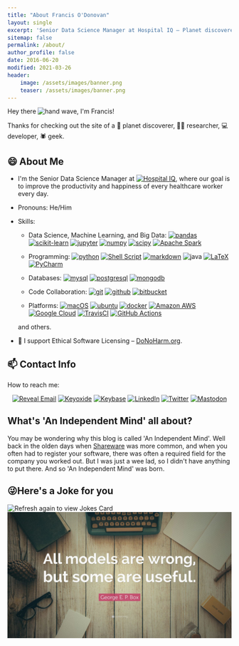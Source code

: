 ```yaml
---
title: "About Francis O'Donovan"
layout: single
excerpt: 'Senior Data Science Manager at Hospital IQ – Planet discoverer, researcher, developer, geek.'
sitemap: false
permalink: /about/
author_profile: false
date: 2016-06-20
modified: 2021-03-26
header:
    image: /assets/images/banner.png
    teaser: /assets/images/banner.png
---
```


Hey there
<img src="https://media.giphy.com/media/hvRJCLFzcasrR4ia7z/giphy.gif" alt="hand wave" width="25px">, I'm Francis!

Thanks for checking out the site of a 🔭 planet discoverer, 👨‍🔬 researcher, 💻 developer, 🕷️ geek.

## 😄 About Me

<!-- markdownlint-disable line-length -->

-   I'm the Senior Data Science Manager at
<a href="https://www.hospiq.com"><img src="https://www.hospiq.com/wp-content/uploads/2020/03/HospitalIQ-LOGO-small.png" alt="Hospital IQ" width="100"/></a>,
where our goal is to improve the productivity and happiness of every healthcare worker every day.
<!-- markdownlint-enable line-length -->

<!-- textlint-disable alex -->

-   Pronouns: He/Him
<!-- textlint-enable alex -->

-   Skills:

    -   Data Science, Machine Learning, and Big Data:
        <a href="https://pandas.pydata.org/"><img alt="pandas" src="https://img.shields.io/badge/pandas-150458?logo=pandas&logoColor=white&style=ShieldStyle"/></a>
        <a href="https://scikit-learn.org/stable/index.html"><img alt="scikit-learn" src="https://img.shields.io/badge/scikit--learn-F7931E?logo=scikit-learn&logoColor=white&style=ShieldStyle"/></a>
        <a href="https://jupyter.org/"><img alt="jupyter" src="https://img.shields.io/badge/jupyter-%23F37626?logo=scikit-learn&logoColor=white&style=ShieldStyle"/></a>
        <a href="https://numpy.org/"><img alt="numpy" src="https://img.shields.io/badge/numpy-%23013243?logo=numpy&logoColor=white&style=ShieldStyle"/></a>
        <a href="https://www.scipy.org/"><img alt="scipy" src="https://img.shields.io/badge/scipy-8CAAE6?logo=scipy&logoColor=white&style=ShieldStyle"/></a>
        <a href="https://spark.apache.org/"><img alt="Apache Spark" src="https://img.shields.io/badge/Apache%20Spark-E25A1C?logo=apache%20spark&logoColor=white&style=ShieldStyle"/></a>

    -   Programming:
        <a href="https://www.python.org/"><img alt="python" src="https://img.shields.io/badge/python-3776AB?logo=python&logoColor=white&style=ShieldStyle"/></a>
        <a href="https://www.gnu.org/software/bash/"><img alt="Shell Script" src="https://img.shields.io/badge/shell_script-%23121011?style=ShieldStyle&logo=gnu-bash&logoColor=white"/></a>
        <a href="https://www.markdownguide.org/"><img alt="markdown" src="https://img.shields.io/badge/markdown-%23000000?logo=markdown&logoColor=white&style=ShieldStyle"/></a>
        <img alt="java" src="https://img.shields.io/badge/java-%23ED8B00?logo=java&logoColor=white&style=ShieldStyle"/>
        <a href="https://www.latex-project.org/"><img alt="LaTeX" src="https://img.shields.io/badge/latex-%23008080?logo=LaTeX&logoColor=white&style=ShieldStyle"/></a>
        <a href="https://www.jetbrains.com/pycharm/"><img alt="PyCharm" src="https://img.shields.io/badge/PyCharm-000000?logo=PyCharm&logoColor=white&style=ShieldStyle"/></a>

    -   Databases:
        <a href="https://www.mysql.com/"><img alt="mysql" src="https://img.shields.io/badge/mysql-%2300f?logo=mysql&logoColor=white&style=ShieldStyle"/></a>
        <a href="https://www.postgresql.org/"><img alt="postgresql" src="https://img.shields.io/badge/postgres-%23316192?logo=postgresql&logoColor=white&style=ShieldStyle"/></a>
        <a href="https://www.mongodb.com/"><img alt="mongodb" src="https://img.shields.io/badge/mongodb-%234ea94b?logo=mongodb&logoColor=white&style=ShieldStyle"/></a>

    -   Code Collaboration:
        <a href="https://git-scm.com/"><img alt="git" src="https://img.shields.io/badge/git-F05032?logo=git&logoColor=white&style=ShieldStyle"/></a>
        <a href="https://www.github.com/"><img alt="github" src="https://img.shields.io/badge/github-%23121011?logo=github&logoColor=white&style=ShieldStyle"/></a>
        <a href="https://www.bitbucket.com/"><img alt="bitbucket" src="https://img.shields.io/badge/bitbucket-%230047B3?logo=bitbucket&logoColor=white&style=ShieldStyle"/></a>

    -   Platforms:
        <a href="https://www.apple.com/"><img alt="macOS" src="https://img.shields.io/badge/macOS-000000?logo=macOS&logoColor=white&style=ShieldStyle"/></a>
        <a href="https://ubuntu.com/"><img alt="ubuntu" src="https://img.shields.io/badge/ubuntu-E95420?logo=ubuntu&logoColor=white&style=ShieldStyle"/></a>
        <a href="https://www.docker.com/"><img alt="docker" src="https://img.shields.io/badge/docker-2496ED?logo=docker&logoColor=white&style=ShieldStyle"/></a>
        <a href="https://aws.amazon.com/"><img alt="Amazon AWS" src="https://img.shields.io/badge/Amazon%20AWS-232F3E?logo=Amazon%20AWS&logoColor=white&style=ShieldStyle"/></a>
        <a href="https://cloud.google.com/"><img alt="Google Cloud" src="https://img.shields.io/badge/Google%20Cloud-4285F4?logo=Google%20Cloud&logoColor=white&style=ShieldStyle"/></a>
        <a href="https://travis-ci.com/"><img alt="TravisCI" src="https://img.shields.io/badge/Travis%20CI-%232B2F33?logo=Travis%20CI&logoColor=white&style=ShieldStyle"/></a>
        <a href="https://github.com/features/actions/"><img alt="GitHub Actions" src="https://img.shields.io/badge/GitHub%20Actions-%232671E5?logo=GitHub%20Actions&logoColor=white&style=ShieldStyle"/></a>

      <!-- textlint-disable en-capitalization -->

    and others.
      <!-- textlint-enable en-capitalization -->

-   🧬 I support Ethical Software Licensing – [DoNoHarm.org](https://firstdonoharm.dev/).

## 📫 Contact Info

How to reach me:

<p align='center'>
<a href="https://mailhide.io/e/fTv414zF/"><img alt="Reveal Email" src="https://img.shields.io/badge/reveal%20email-2a8?style=for-the-badge&logo=gmail&logoColor=white"></a>
<a rel="me" href="https://keyoxide.org/hkp/74b07ae5ffb55bfc2fb8b25e8dbe5f9a6519d396"><img alt="Keyoxide" src="https://img.shields.io/badge/keyoxide-166BFF?logo=keystone&logoColor=white&style=for-the-badge"></a>
<a rel="me" href="https://keybase.io/proinsias/"><img alt="Keybase" src="https://img.shields.io/badge/keybase-33A0FF?logo=keybase&logoColor=white&style=for-the-badge"></a>
<a rel="me" href="https://www.linkedin.com/in/francistodonovan/"><img alt="LinkedIn" src="https://img.shields.io/badge/linkedin-0077B5?logo=linkedin&logoColor=white&style=for-the-badge"></a>
<a rel="me" href="https://twitter.com/francisodonovan"><img height="30" alt="Twitter" src="https://img.shields.io/badge/Twitter-1DA1F2?logo=twitter&logoColor=white&style=for-the-badge"></a>
<a rel="me" href="https://twit.social/@francis"><img height="30" alt="Mastodon" src="https://img.shields.io/badge/Mastodon-6364FF?logo=mastodon&logoColor=white&style=for-the-badge"></a>
</p>

<!--
Kaggle: https://www.kaggle.com/francisodonovan
Medium: https://medium.com/@proinsias
Stackoverflow: https://stackoverflow.com/users/1257318/proinsias/
Others?
-->

## What's 'An Independent Mind' all about?

<!-- textlint-disable alex -->

You may be wondering why this blog is called 'An Independent Mind'.
Well back in the olden days when [Shareware](https://en.wikipedia.org/wiki/Shareware) was more common,
and when you often had to register your software, there was often a required field for the company you worked out.
But I was just a wee lad, so I didn't have anything to put there.
And so 'An Independent Mind' was born.

<!-- textlint-enable alex -->

## 😜Here's a Joke for you

<img src="https://readme-jokes.vercel.app/api" alt="Refresh again to view Jokes Card" />

<img src="/assets/images/all_models_are_wrong.jpg" alt="All Models are Wrong"/>
